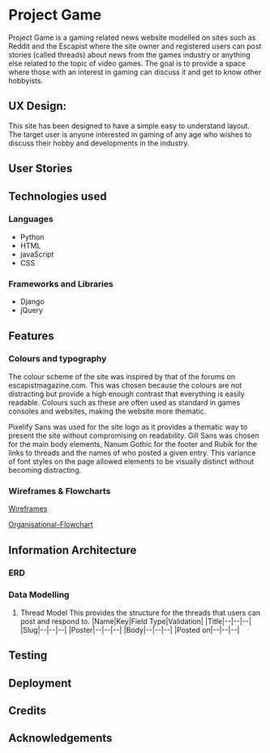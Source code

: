 # Project Game
Project Game is a gaming related news website modelled on sites such as Reddit and the Escapist where the site owner and registered users can post stories (called threads) about news from the games industry or anything else related to the topic of video games. The goal is to provide a space where those with an interest in gaming can discuss it and get to know other hobbyists.

## UX Design:
This site has been designed to have a simple easy to understand layout. The target user is anyone interested in gaming of any age who wishes to discuss their hobby and developments in the industry. 

## User Stories

## Technologies used
### Languages
+ Python
+ HTML
+ javaScript
+ CSS

### Frameworks and Libraries
+ Django
+ jQuery

## Features


### Colours and typography
The colour scheme of the site was inspired by that of the forums on escapistmagazine.com. This was chosen because the colours are not distracting but provide a high enough contrast that everything is easily readable. Colours such as these are often used as standard in games consoles and websites, making the website more thematic.

Pixelify Sans was used for the site logo as it provides a thematic way to present the site without compromising on readability. Gill Sans was chosen for the main body elements, Nanum Gothic for the footer and Rubik for the links to threads and the names of who posted a given entry. This variance of font styles on the page allowed elements to be visually distinct without becoming distracting.


### Wireframes & Flowcharts
[Wireframes](features/wireframes)

[Organisational-Flowchart](features/flowchart)

## Information Architecture
### ERD

### Data Modelling

1. Thread Model
This provides the structure for the threads that users can post and respond to. 
|Name|Key|Field Type|Validation|
|Title|--|--|--|
|Slug|--|--|--|
|Poster|--|--|--|
|Body|--|--|--|
|Posted on|--|--|--|

## Testing

## Deployment

## Credits

## Acknowledgements